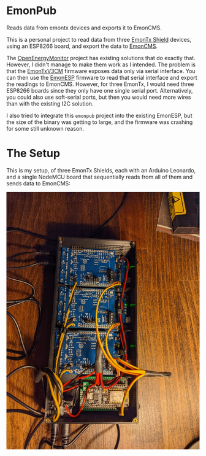# EmonPub

Reads data from emontx devices and exports it to EmonCMS.

This is a personal project to read data from three [EmonTx
Shield](https://wiki.openenergymonitor.org/index.php/EmonTx_Arduino_Shield)
devices, using an ESP8266 board, and export the data to
[EmonCMS](https://www.emoncms.org).

The [OpenEnergyMonitor](https://www.openenergymonitor.org/) project has existing
solutions that do exactly that. However, I didn't manage to make them work as I
intended. The problem is that the
[EmonTxV3CM](https://github.com/openenergymonitor/EmonTxV3CM) firmware exposes
data only via serial interface. You can then use the
[EmonESP](https://github.com/openenergymonitor/EmonESP) firmware to read that
serial interface and export the readings to EmonCMS.  However, for three EmonTx,
I would need three ESP8266 boards since they only have one single serial port.
Alternatively, you could also use soft-serial ports, but then you would need
more wires than with the existing I2C solution.

I also tried to integrate this `emonpub` project into the existing EmonESP, but
the size of the binary was getting to large, and the firmware was crashing for
some still unknown reason.

# The Setup

This is my setup, of three EmonTx Shields, each with an Arduino Leonardo, and a
single NodeMCU board that sequentially reads from all of them and sends data to
EmonCMS:

![energy_monitor](https://github.com/llpamies/emonpub/blob/master/energy_monitor.jpg?raw=true)
